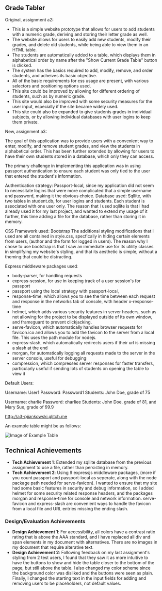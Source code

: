 ## Grade Tabler

Original, assignment a2:
- This is a simple website prototype that allows for users to add students with a numeric grade, deriving and storing their letter grade as well.
- The website allows for users to easily add new students, modify their grades, and delete old students, while being able to view them in an HTML table.
- The students are automatically added to a table, which displays them in alphabetical order by name after the "Show Current Grade Table" button is clicked.
- The system has the basics required to add, modify, remove, and order students, and acheives its basic objective.
- All of the basic requirements for css usage are present, with various selectors and positioning options used.
- This site could be improved by allowing for different ordering of students, such as by numeric grade.
- This site would also be improved with some security measures for the user input, especially if the site became widely used.
- This site could also be expanded to give students grades in individual subjects, or by allowing individual databases with user logins to keep them private.

New, assignment a3:

The goal of this application was to provide users with a convenient way to enter, modify, and remove student grades, and view the students in alphabetical order.
This has been further extended by allowing for users to have their own students stored in a database, which only they can access.

The primary challenge in implementing this application was in using passport authentication to ensure each student was only tied to the user that entered the student's information.

Authentication strategy: Passport-local, since my application did not seem to necessitate logins that were more complicated that a simple username and password, making it the obvious choice.
Database used: Sqllite, with two tables in student.db, for user logins and students. Each student is associated with one user only.
The reason that I used sqllite is that I had already used it for my last project, and wanted to extend my usage of it further, this time adding a file for the database, rather than storing it in memory.

CSS Framework used: Bootstrap
The additional styling modifications that I used are all contained in style.css, specfically in hiding certain elements from users, (author and the form for logged in users).
The reason why I chose to use bootstrap is that I saw an immediate use for its utility classes in simplifying my website's styling, and that its aesthetic is simple, without a theming that could be distracting. 


Express middleware packages used:
- body-parser, for handling requests
- express-session, for use in keeping track of a user session's for passport
- passport using the local strategy with passport-local,
- response-time, which allows you to see the time between each request and response in the networks tab of console, with header x-response-time
- helmet, which adds various security features in server headers, such as not allowing for the project to be displayed outside of its own window, and frameguard to prevent clickjacking.
- serve-favicon, which automatically handles browser requests for favicon.ico and allows you to add the favicon to the server from a local file. This uses the path module for nodejs. 
- express-slash, which automatically redirects users if their url is missing a slash at the end
- morgan, for automatically logging all requests made to the server in the server console, useful for debugging
- compression, which compresses server responses for faster transfers, particularly useful if sending lots of students on opening the table to view it


Default Users:

Username: User1
Password: Password1
Students: John Doe, grade of 75

Username: charlie
Password: charliee
Students: John Doe, grade of 81, and Mary Sue, grade of 99.9


http://a3-pjjankowski.glitch.me

An example table might be as follows:

![Image of Example Table](https://cdn.glitch.com/5cd46ecf-8f21-44d2-941d-1799ff06883e%2FGradeTable.PNG?v=1568587030243)


## Technical Achievements
- **Tech Achievement 1**: Extended my sqllite database from the previous assignment to use a file, rather than persisting in memory.
- **Tech Achievement 2**: Using 9 expressjs middleware packages, (more if you count passport and passport-local as seperate, along with the node package path needed for serve-favicon). 
I wanted to ensure that my site had some basic features in security and debug information, so I added helmet for some security related response headers, and the packages morgan and response-time for console and network information. serve-favicon and express-slash are convenient ways to handle the favicon from a local file and URL entries missing the ending slash.

### Design/Evaluation Achievements
- **Design Achievement 1**: For accessibility, all colors have a contrast ratio rating that is above the AAA standard, 
and I have replaced all div and span elements in my document with alternatives. There are no images in my document that require alterative text.
- **Design Achievement 2**: Following feedback on my last assignment's styling from 2 test users, I found that they saw it as more intuitive to have the buttons to show and hide the table closer to the bottom of the page, but still above the table. I also changed my color scheme since the background color was disliked and the buttons were seen as plain. Finally, I changed the starting text in the input fields for adding and removing users to be placeholders, not default values.
